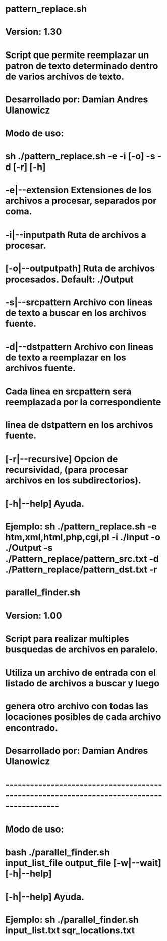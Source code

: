 
#
# pattern_replace.sh
#
# Version: 1.30
#
# Script que permite reemplazar un patron de texto determinado dentro de varios archivos de texto.
# Desarrollado por: Damian Andres Ulanowicz
#
# Modo de uso:
# sh ./pattern_replace.sh -e -i [-o] -s -d [-r] [-h]
#
# -e|--extension       Extensiones de los archivos a procesar, separados por coma.
# -i|--inputpath       Ruta de archivos a procesar.
# [-o|--outputpath]    Ruta de archivos procesados. Default: ./Output
# -s|--srcpattern      Archivo con lineas de texto a buscar en los archivos fuente.
# -d|--dstpattern      Archivo con lineas de texto a reemplazar en los archivos fuente.
#                      Cada linea en srcpattern sera reemplazada por la correspondiente 
#                      linea de dstpattern en los archivos fuente.
# [-r|--recursive]     Opcion de recursividad, (para procesar archivos en los subdirectorios).
# [-h|--help]          Ayuda.
#
# Ejemplo:   sh ./pattern_replace.sh -e htm,xml,html,php,cgi,pl -i ./Input -o ./Output -s ./Pattern_replace/pattern_src.txt -d ./Pattern_replace/pattern_dst.txt -r
#




#
# parallel_finder.sh
#
# Version: 1.00
#
# Script para realizar multiples busquedas de archivos en paralelo.
# Utiliza un archivo de entrada con el listado de archivos a buscar y luego
# genera otro archivo con todas las locaciones posibles de cada archivo encontrado.
#
# Desarrollado por: Damian Andres Ulanowicz
#
# -----------------------------------------------------------------------------------------
#
# Modo de uso:
# bash ./parallel_finder.sh input_list_file output_file [-w|--wait] [-h|--help]
#
#
# [-h|--help]          Ayuda.
#
# Ejemplo:   sh ./parallel_finder.sh input_list.txt sqr_locations.txt
#

